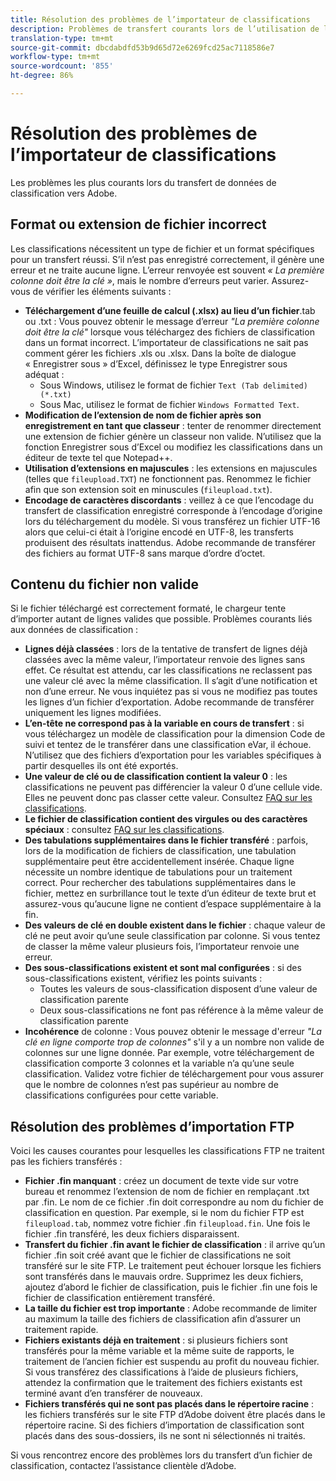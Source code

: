 ```yaml
---
title: Résolution des problèmes de l’importateur de classifications
description: Problèmes de transfert courants lors de l’utilisation de l’importateur de classifications.
translation-type: tm+mt
source-git-commit: dbcdabdfd53b9d65d72e6269fcd25ac7118586e7
workflow-type: tm+mt
source-wordcount: '855'
ht-degree: 86%

---
```



# Résolution des problèmes de l’importateur de classifications

Les problèmes les plus courants lors du transfert de données de classification vers Adobe.

## Format ou extension de fichier incorrect

Les classifications nécessitent un type de fichier et un format spécifiques pour un transfert réussi. S’il n’est pas enregistré correctement, il génère une erreur et ne traite aucune ligne. L’erreur renvoyée est souvent *« La première colonne doit être la clé »*, mais le nombre d’erreurs peut varier. Assurez-vous de vérifier les éléments suivants :

* **Téléchargement d’une feuille de calcul (.xlsx) au lieu d’un fichier**.tab ou .txt : Vous pouvez obtenir le message d’erreur *&quot;La première colonne doit être la clé&quot;* lorsque vous téléchargez des fichiers de classification dans un format incorrect. L’importateur de classifications ne sait pas comment gérer les fichiers .xls ou .xlsx. Dans la boîte de dialogue « Enregistrer sous » d’Excel, définissez le type Enregistrer sous adéquat :
   * Sous Windows, utilisez le format de fichier `Text (Tab delimited) (*.txt)`
   * Sous Mac, utilisez le format de fichier `Windows Formatted Text`.
* **Modification de l’extension de nom de fichier après son enregistrement en tant que classeur** : tenter de renommer directement une extension de fichier génère un classeur non valide. N’utilisez que la fonction Enregistrer sous d’Excel ou modifiez les classifications dans un éditeur de texte tel que Notepad++.
* **Utilisation d’extensions en majuscules** : les extensions en majuscules (telles que `fileupload.TXT`) ne fonctionnent pas. Renommez le fichier afin que son extension soit en minuscules (`fileupload.txt`).
* **Encodage de caractères discordants** : veillez à ce que l’encodage du transfert de classification enregistré corresponde à l’encodage d’origine lors du téléchargement du modèle. Si vous transférez un fichier UTF-16 alors que celui-ci était à l’origine encodé en UTF-8, les transferts produisent des résultats inattendus. Adobe recommande de transférer des fichiers au format UTF-8 sans marque d’ordre d’octet.

## Contenu du fichier non valide

Si le fichier téléchargé est correctement formaté, le chargeur tente d’importer autant de lignes valides que possible. Problèmes courants liés aux données de classification :

* **Lignes déjà classées** : lors de la tentative de transfert de lignes déjà classées avec la même valeur, l’importateur renvoie des lignes sans effet. Ce résultat est attendu, car les classifications ne reclassent pas une valeur clé avec la même classification. Il s’agit d’une notification et non d’une erreur. Ne vous inquiétez pas si vous ne modifiez pas toutes les lignes d’un fichier d’exportation. Adobe recommande de transférer uniquement les lignes modifiées.
* **L’en-tête ne correspond pas à la variable en cours de transfert** : si vous téléchargez un modèle de classification pour la dimension Code de suivi et tentez de le transférer dans une classification eVar, il échoue. N’utilisez que des fichiers d’exportation pour les variables spécifiques à partir desquelles ils ont été exportés.
* **Une valeur de clé ou de classification contient la valeur 0** : les classifications ne peuvent pas différencier la valeur 0 d’une cellule vide. Elles ne peuvent donc pas classer cette valeur. Consultez [FAQ sur les classifications](../faq.md).
* **Le fichier de classification contient des virgules ou des caractères spéciaux** : consultez [FAQ sur les classifications](../faq.md).
* **Des tabulations supplémentaires dans le fichier transféré** : parfois, lors de la modification de fichiers de classification, une tabulation supplémentaire peut être accidentellement insérée. Chaque ligne nécessite un nombre identique de tabulations pour un traitement correct. Pour rechercher des tabulations supplémentaires dans le fichier, mettez en surbrillance tout le texte d’un éditeur de texte brut et assurez-vous qu’aucune ligne ne contient d’espace supplémentaire à la fin.
* **Des valeurs de clé en double existent dans le fichier** : chaque valeur de clé ne peut avoir qu’une seule classification par colonne. Si vous tentez de classer la même valeur plusieurs fois, l’importateur renvoie une erreur.
* **Des sous-classifications existent et sont mal configurées** : si des sous-classifications existent, vérifiez les points suivants :
   * Toutes les valeurs de sous-classification disposent d’une valeur de classification parente
   * Deux sous-classifications ne font pas référence à la même valeur de classification parente
* **Incohérence** de colonne : Vous pouvez obtenir le message d&#39;erreur *&quot;La clé en ligne comporte trop de colonnes&quot;* s&#39;il y a un nombre non valide de colonnes sur une ligne donnée. Par exemple, votre téléchargement de classification comporte 3 colonnes et la variable n’a qu’une seule classification. Validez votre fichier de téléchargement pour vous assurer que le nombre de colonnes n’est pas supérieur au nombre de classifications configurées pour cette variable.

## Résolution des problèmes d’importation FTP

Voici les causes courantes pour lesquelles les classifications FTP ne traitent pas les fichiers transférés :

* **Fichier .fin manquant** : créez un document de texte vide sur votre bureau et renommez l’extension de nom de fichier en remplaçant .txt par .fin. Le nom de ce fichier .fin doit correspondre au nom du fichier de classification en question. Par exemple, si le nom du fichier FTP est `fileupload.tab`, nommez votre fichier .fin `fileupload.fin`. Une fois le fichier .fin transféré, les deux fichiers disparaissent.
* **Transfert du fichier .fin avant le fichier de classification** : il arrive qu’un fichier .fin soit créé avant que le fichier de classifications ne soit transféré sur le site FTP. Le traitement peut échouer lorsque les fichiers sont transférés dans le mauvais ordre. Supprimez les deux fichiers, ajoutez d’abord le fichier de classification, puis le fichier .fin une fois le fichier de classification entièrement transféré.
* **La taille du fichier est trop importante** : Adobe recommande de limiter au maximum la taille des fichiers de classification afin d’assurer un traitement rapide.
* **Fichiers existants déjà en traitement** : si plusieurs fichiers sont transférés pour la même variable et la même suite de rapports, le traitement de l’ancien fichier est suspendu au profit du nouveau fichier. Si vous transférez des classifications à l’aide de plusieurs fichiers, attendez la confirmation que le traitement des fichiers existants est terminé avant d’en transférer de nouveaux.
* **Fichiers transférés qui ne sont pas placés dans le répertoire racine** : les fichiers transférés sur le site FTP d’Adobe doivent être placés dans le répertoire racine. Si des fichiers d’importation de classification sont placés dans des sous-dossiers, ils ne sont ni sélectionnés ni traités.

Si vous rencontrez encore des problèmes lors du transfert d’un fichier de classification, contactez l’assistance clientèle d’Adobe.
